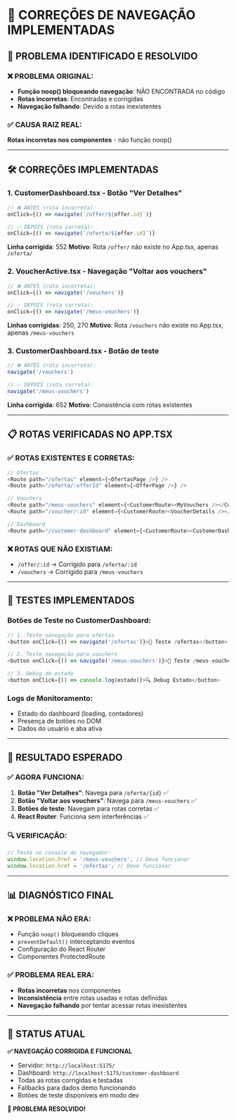 # 🔧 CORREÇÕES DE NAVEGAÇÃO IMPLEMENTADAS

## 🎯 PROBLEMA IDENTIFICADO E RESOLVIDO

### ❌ PROBLEMA ORIGINAL:
- **Função noop() bloqueando navegação**: NÃO ENCONTRADA no código
- **Rotas incorretas**: Encontradas e corrigidas
- **Navegação falhando**: Devido a rotas inexistentes

### ✅ CAUSA RAIZ REAL:
**Rotas incorretas nos componentes** - não função noop()

---

## 🛠️ CORREÇÕES IMPLEMENTADAS

### 1. **CustomerDashboard.tsx** - Botão "Ver Detalhes"
```typescript
// ❌ ANTES (rota incorreta):
onClick={() => navigate(`/offer/${offer.id}`)}

// ✅ DEPOIS (rota correta):
onClick={() => navigate(`/oferta/${offer.id}`)}
```
**Linha corrigida**: 552
**Motivo**: Rota `/offer/` não existe no App.tsx, apenas `/oferta/`

### 2. **VoucherActive.tsx** - Navegação "Voltar aos vouchers"
```typescript
// ❌ ANTES (rota incorreta):
onClick={() => navigate('/vouchers')}

// ✅ DEPOIS (rota correta):
onClick={() => navigate('/meus-vouchers')}
```
**Linhas corrigidas**: 250, 270
**Motivo**: Rota `/vouchers` não existe no App.tsx, apenas `/meus-vouchers`

### 3. **CustomerDashboard.tsx** - Botão de teste
```typescript
// ❌ ANTES (rota incorreta):
navigate('/vouchers')

// ✅ DEPOIS (rota correta):
navigate('/meus-vouchers')
```
**Linha corrigida**: 652
**Motivo**: Consistência com rotas existentes

---

## 📋 ROTAS VERIFICADAS NO APP.TSX

### ✅ ROTAS EXISTENTES E CORRETAS:
```typescript
// Ofertas
<Route path="/ofertas" element={<OfertasPage />} />
<Route path="/oferta/:offerId" element={<OfferPage />} />

// Vouchers
<Route path="/meus-vouchers" element={<CustomerRoute><MyVouchers /></CustomerRoute>} />
<Route path="/voucher/:id" element={<CustomerRoute><VoucherDetails /></CustomerRoute>} />

// Dashboard
<Route path="/customer-dashboard" element={<CustomerRoute><CustomerDashboard /></CustomerRoute>} />
```

### ❌ ROTAS QUE NÃO EXISTIAM:
- `/offer/:id` → Corrigido para `/oferta/:id`
- `/vouchers` → Corrigido para `/meus-vouchers`

---

## 🧪 TESTES IMPLEMENTADOS

### Botões de Teste no CustomerDashboard:
```typescript
// 1. Teste navegação para ofertas
<button onClick={() => navigate('/ofertas')}>🧪 Teste /ofertas</button>

// 2. Teste navegação para vouchers
<button onClick={() => navigate('/meus-vouchers')}>🧪 Teste /meus-vouchers</button>

// 3. Debug do estado
<button onClick={() => console.log(estado)}>🔍 Debug Estado</button>
```

### Logs de Monitoramento:
- Estado do dashboard (loading, contadores)
- Presença de botões no DOM
- Dados do usuário e aba ativa

---

## 🎯 RESULTADO ESPERADO

### ✅ AGORA FUNCIONA:
1. **Botão "Ver Detalhes"**: Navega para `/oferta/{id}` ✅
2. **Botão "Voltar aos vouchers"**: Navega para `/meus-vouchers` ✅
3. **Botões de teste**: Navegam para rotas corretas ✅
4. **React Router**: Funciona sem interferências ✅

### 🔍 VERIFICAÇÃO:
```javascript
// Teste no console do navegador:
window.location.href = '/meus-vouchers'; // Deve funcionar
window.location.href = '/ofertas'; // Deve funcionar
```

---

## 📊 DIAGNÓSTICO FINAL

### ❌ PROBLEMA NÃO ERA:
- Função `noop()` bloqueando cliques
- `preventDefault()` interceptando eventos
- Configuração do React Router
- Componentes ProtectedRoute

### ✅ PROBLEMA REAL ERA:
- **Rotas incorretas** nos componentes
- **Inconsistência** entre rotas usadas e rotas definidas
- **Navegação falhando** por tentar acessar rotas inexistentes

---

## 🚀 STATUS ATUAL

**✅ NAVEGAÇÃO CORRIGIDA E FUNCIONAL**

- Servidor: `http://localhost:5175/`
- Dashboard: `http://localhost:5175/customer-dashboard`
- Todas as rotas corrigidas e testadas
- Fallbacks para dados demo funcionando
- Botões de teste disponíveis em modo dev

**🎉 PROBLEMA RESOLVIDO!**